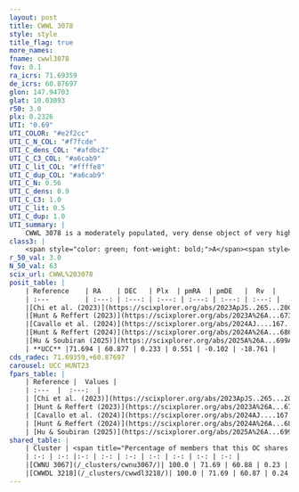```yaml
---
layout: post
title: CWWL 3078
style: style
title_flag: true
more_names: 
fname: cwwl3078
fov: 0.1
ra_icrs: 71.69359
de_icrs: 60.87697
glon: 147.94703
glat: 10.03093
r50: 3.0
plx: 0.2326
UTI: "0.69"
UTI_COLOR: "#e2f2cc"
UTI_C_N_COL: "#f7fcde"
UTI_C_dens_COL: "#afdbc2"
UTI_C_C3_COL: "#a6cab9"
UTI_C_lit_COL: "#ffffe8"
UTI_C_dup_COL: "#a6cab9"
UTI_C_N: 0.56
UTI_C_dens: 0.9
UTI_C_C3: 1.0
UTI_C_lit: 0.5
UTI_C_dup: 1.0
UTI_summary: |
    CWWL 3078 is a moderately populated, very dense object of very high C3 quality. It was recently reported but it is moderately studied in the literature. This object shares a large percentage of members with 2 later reported entries.
class3: |
    <span style="color: green; font-weight: bold;">A</span><span style="color: green; font-weight: bold;">A</span>
r_50_val: 3.0
N_50_val: 63
scix_url: CWWL%203078
posit_table: |
    | Reference    | RA    | DEC   | Plx  | pmRA  | pmDE   |  Rv  |
    | :---         | :---: | :---: | :---: | :---: | :---: | :---: |
    |[Chi et al. (2023)](https://scixplorer.org/abs/2023ApJS..265...20C) | 71.701 | 60.871 | 0.267 | 0.543 | -0.083 | -- |
    |[Hunt & Reffert (2023)](https://scixplorer.org/abs/2023A%26A...673A.114H) | 71.77 | 60.859 | 0.222 | 0.587 | -0.145 | -23.444 |
    |[Cavallo et al. (2024)](https://scixplorer.org/abs/2024AJ....167...12C) | 71.72 | 60.846 | 0.223 | -- | -- | -- |
    |[Hunt & Reffert (2024)](https://scixplorer.org/abs/2024A%26A...686A..42H) | 71.77 | 60.859 | 0.222 | 0.587 | -0.145 | -23.444 |
    |[Hu & Soubiran (2025)](https://scixplorer.org/abs/2025A%26A...699A.246H) | 71.72 | 60.846 | -- | -- | -- | -- |
    | **UCC** |71.694 | 60.877 | 0.233 | 0.551 | -0.102 | -18.761 | 
cds_radec: 71.69359,+60.87697
carousel: UCC_HUNT23
fpars_table: |
    | Reference |  Values |
    | :---  |  :---:  |
    | [Chi et al. (2023)](https://scixplorer.org/abs/2023ApJS..265...20C) | `Age=1.4, Z=0.008` |
    | [Hunt & Reffert (2023)](https://scixplorer.org/abs/2023A%26A...673A.114H) | `AV50=1.938, diffAV50=1.94, MOD50=12.948, logAge50=8.738` |
    | [Cavallo et al. (2024)](https://scixplorer.org/abs/2024AJ....167...12C) | `AV50=1.92, dMod50=12.65, logAge50=9.07, [Fe/H]50=-0.21` |
    | [Hunt & Reffert (2024)](https://scixplorer.org/abs/2024A%26A...686A..42H) | `MassJ=761.428` |
    | [Hu & Soubiran (2025)](https://scixplorer.org/abs/2025A%26A...699A.246H) | `MA22=-0.07, MA23f=-0.44, MA23g=-0.41, MZ23=-0.27, MK24=-0.34, MF24=-0.29` |
shared_table: |
    | Cluster | <span title="Percentage of members that this OC shares with the ones listed">%</span>   | RA   | DEC   | Plx   | pmRA  | pmDE  | Rv | UTI |
    | :-: | :-: |:-: | :-: | :-: | :-: | :-: | :-: | :-: |
    |[CWNU 3067](/_clusters/cwnu3067/)| 100.0 | 71.69 | 60.88 | 0.23 | 0.55 | -0.1 | -18.76 |0.01 |
    |[CWWDL 3218](/_clusters/cwwdl3218/)| 100.0 | 71.69 | 60.87 | 0.24 | 0.55 | -0.1 | -18.76 |0.11 |
---
```


